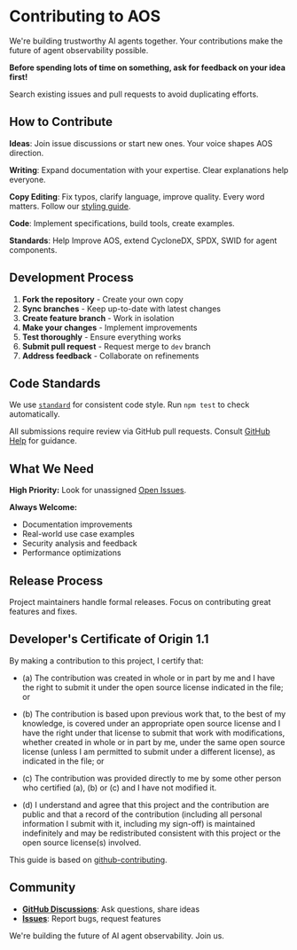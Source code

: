 # Contributing to AOS

We're building trustworthy AI agents together. Your contributions make the future of agent observability possible.

**Before spending lots of time on something, ask for feedback on your idea first!**

Search existing issues and pull requests to avoid duplicating efforts.

## How to Contribute

**Ideas**: Join issue discussions or start new ones. Your voice shapes AOS direction.

**Writing**: Expand documentation with your expertise. Clear explanations help everyone.

**Copy Editing**: Fix typos, clarify language, improve quality. Every word matters. Follow our [styling guide](./STYLE.md).

**Code**: Implement specifications, build tools, create examples.

**Standards**: Help Improve AOS, extend CycloneDX, SPDX, SWID for agent components.

## Development Process

1. **Fork the repository** - Create your own copy
2. **Sync branches** - Keep up-to-date with latest changes  
3. **Create feature branch** - Work in isolation
4. **Make your changes** - Implement improvements
5. **Test thoroughly** - Ensure everything works
6. **Submit pull request** - Request merge to `dev` branch
7. **Address feedback** - Collaborate on refinements

## Code Standards

We use [`standard`][standard-url] for consistent code style. Run `npm test` to check automatically.

All submissions require review via GitHub pull requests. Consult [GitHub Help](https://help.github.com/articles/about-pull-requests/) for guidance.

[standard-url]: https://github.com/standard/standard

## What We Need

**High Priority:**
Look for unassigned [Open Issues](https://github.com/trustworthyagents/AOS/issues).

**Always Welcome:**
- Documentation improvements
- Real-world use case examples
- Security analysis and feedback
- Performance optimizations

## Release Process

Project maintainers handle formal releases. Focus on contributing great features and fixes.

## Developer's Certificate of Origin 1.1

By making a contribution to this project, I certify that:

- (a) The contribution was created in whole or in part by me and I have the right to
  submit it under the open source license indicated in the file; or

- (b) The contribution is based upon previous work that, to the best of my knowledge, is
  covered under an appropriate open source license and I have the right under that license
  to submit that work with modifications, whether created in whole or in part by me, under
  the same open source license (unless I am permitted to submit under a different
  license), as indicated in the file; or

- (c) The contribution was provided directly to me by some other person who certified
  (a), (b) or (c) and I have not modified it.

- (d) I understand and agree that this project and the contribution are public and that a
  record of the contribution (including all personal information I submit with it,
  including my sign-off) is maintained indefinitely and may be redistributed consistent
  with this project or the open source license(s) involved.

This guide is based on [github-contributing](https://raw.githubusercontent.com/standard/.github/refs/heads/master/CONTRIBUTING.md).

## Community

- **[GitHub Discussions](https://github.com/trustworthyagents/AOS/discussions)**: Ask questions, share ideas
- **[Issues](https://github.com/trustworthyagents/AOS/issues)**: Report bugs, request features

We're building the future of AI agent observability. Join us.